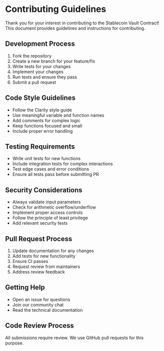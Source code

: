 # Contributing Guidelines

Thank you for your interest in contributing to the Stablecoin Vault Contract! This document provides guidelines and instructions for contributing.

## Development Process

1. Fork the repository
2. Create a new branch for your feature/fix
3. Write tests for your changes
4. Implement your changes
5. Run tests and ensure they pass
6. Submit a pull request

## Code Style Guidelines

- Follow the Clarity style guide
- Use meaningful variable and function names
- Add comments for complex logic
- Keep functions focused and small
- Include proper error handling

## Testing Requirements

- Write unit tests for new functions
- Include integration tests for complex interactions
- Test edge cases and error conditions
- Ensure all tests pass before submitting PR

## Security Considerations

- Always validate input parameters
- Check for arithmetic overflow/underflow
- Implement proper access controls
- Follow the principle of least privilege
- Add relevant security tests

## Pull Request Process

1. Update documentation for any changes
2. Add tests for new functionality
3. Ensure CI passes
4. Request review from maintainers
5. Address review feedback

## Getting Help

- Open an issue for questions
- Join our community chat
- Read the technical documentation

## Code Review Process

All submissions require review. We use GitHub pull requests for this purpose.
